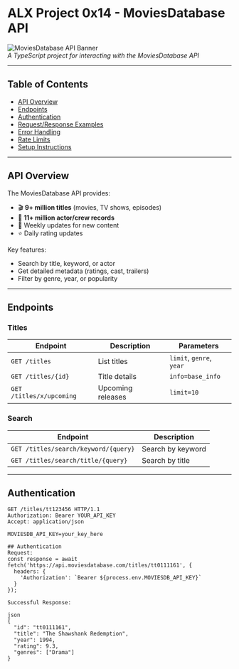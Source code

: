 # ALX Project 0x14 - MoviesDatabase API

![MoviesDatabase API Banner](https://via.placeholder.com/800x200?text=MoviesDatabase+API)  
_A TypeScript project for interacting with the MoviesDatabase API_

---

## Table of Contents

- [API Overview](#api-overview)
- [Endpoints](#endpoints)
- [Authentication](#authentication)
- [Request/Response Examples](#requestresponse-examples)
- [Error Handling](#error-handling)
- [Rate Limits](#rate-limits)
- [Setup Instructions](#setup-instructions)

---

## API Overview

The MoviesDatabase API provides:

- 🎬 **9+ million titles** (movies, TV shows, episodes)
- 🎥 **11+ million actor/crew records**
- 📅 Weekly updates for new content
- ⭐ Daily rating updates

Key features:

- Search by title, keyword, or actor
- Get detailed metadata (ratings, cast, trailers)
- Filter by genre, year, or popularity

---

## Endpoints

### Titles

| Endpoint                 | Description       | Parameters               |
| ------------------------ | ----------------- | ------------------------ |
| `GET /titles`            | List titles       | `limit`, `genre`, `year` |
| `GET /titles/{id}`       | Title details     | `info=base_info`         |
| `GET /titles/x/upcoming` | Upcoming releases | `limit=10`               |

### Search

| Endpoint                             | Description       |
| ------------------------------------ | ----------------- |
| `GET /titles/search/keyword/{query}` | Search by keyword |
| `GET /titles/search/title/{query}`   | Search by title   |

---

## Authentication

```http
GET /titles/tt123456 HTTP/1.1
Authorization: Bearer YOUR_API_KEY
Accept: application/json

MOVIESDB_API_KEY=your_key_here

## Authentication
Request:
const response = await fetch('https://api.moviesdatabase.com/titles/tt0111161', {
  headers: {
    'Authorization': `Bearer ${process.env.MOVIESDB_API_KEY}`
  }
});

Successful Response:

json
{
  "id": "tt0111161",
  "title": "The Shawshank Redemption",
  "year": 1994,
  "rating": 9.3,
  "genres": ["Drama"]
}
```
